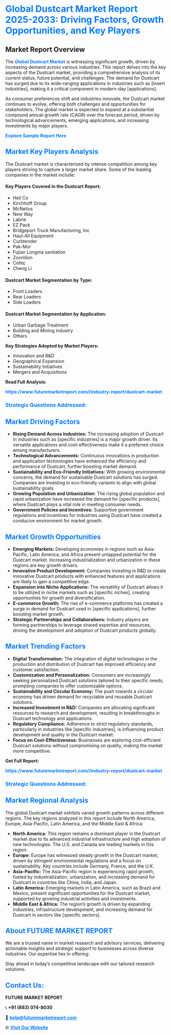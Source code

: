 <h1 style="color: #007BFF;">Global Dustcart Market Report 2025-2033: Driving Factors, Growth Opportunities, and Key Players</h1>

<section id="overview">
<h2>Market Report Overview</h2>
<p>The <a href="https://www.futuremarketreport.com//industry-report/dustcart-market" style="color: #007BFF; text-decoration: none;"><strong>Global Dustcart Market</strong></a> is witnessing significant growth, driven by increasing demand across various industries. This report delves into the key aspects of the Dustcart market, providing a comprehensive analysis of its current status, future potential, and challenges. The demand for Dustcart has surged due to its wide-ranging applications in industries such as [insert industries], making it a critical component in modern-day [applications].</p>
<p>As consumer preferences shift and industries innovate, the Dustcart market continues to evolve, offering both challenges and opportunities for stakeholders. The global market is expected to expand at a substantial compound annual growth rate (CAGR) over the forecast period, driven by technological advancements, emerging applications, and increasing investments by major players.</p>
</section>

<section id="overview">
<p><a href="https://www.futuremarketreport.com//request-sample/reportId=45618" style="color: #007BFF; text-decoration: none;"><strong>Explore Sample Report Here</strong></a></p>
</section>

<section id="key-players">
<h2 style="color: #007BFF;">Market Key Players Analysis</h2>
<p>The Dustcart market is characterized by intense competition among key players striving to capture a larger market share. Some of the leading companies in the market include:</p>
<h4>Key Players Covered in the Dustcart Report:</h4>
<ul><li>Heil Co</li><li>Kirchhoff Group</li><li>McNeilus</li><li>New Way</li><li>Labrie</li><li>EZ Pack</li><li>Bridgeport Truck Manufacturing, Inc</li><li>Haul-All Equipment</li><li>Curbtender</li><li>Pak-Mor</li><li>Fujian Longma sanitation</li><li>Zoomlion</li><li>Cnhtc</li><li>Cheng Li</li></ul>
<h4>Dustcart Market Segmentation by Type:</h4>
<ul><li>Front Loaders</li><li>Rear Loaders</li><li>Side Loaders</li></ul>

<h4>Dustcart Market Segmentation by Application:</h4>
<ul><li>Urban Garbage Treatment</li><li>Building and Mining industry</li><li>Others</li></ul>
<p><strong>Key Strategies Adopted by Market Players:</strong></p>
<ul>
<li>Innovation and R&D</li>
<li>Geographical Expansion</li>
<li>Sustainability Initiatives</li>
<li>Mergers and Acquisitions</li>
</ul>
</section>

<section>
<p><strong>Read Full Analysis: </strong></p><a href="https://www.futuremarketreport.com//industry-report/dustcart-market" style="color: #007BFF; text-decoration: none;"><strong>https://www.futuremarketreport.com//industry-report/dustcart-market</strong></a>
<h3 style="color: #007BFF;">Strategic Questions Addressed:</h3>
</section>

<section id="driving-factors">
<h2 style="color: #007BFF;">Market Driving Factors</h2>
<ul>
<li><strong>Rising Demand Across Industries:</strong> The increasing adoption of Dustcart in industries such as [specific industries] is a major growth driver. Its versatile applications and cost-effectiveness make it a preferred choice among manufacturers.</li>
<li><strong>Technological Advancements:</strong> Continuous innovations in production and application technologies have enhanced the efficiency and performance of Dustcart, further boosting market demand.</li>
<li><strong>Sustainability and Eco-Friendly Initiatives:</strong> With growing environmental concerns, the demand for sustainable Dustcart solutions has surged. Companies are investing in eco-friendly variants to align with global sustainability goals.</li>
<li><strong>Growing Population and Urbanization:</strong> The rising global population and rapid urbanization have increased the demand for [specific products], where Dustcart plays a vital role in meeting consumer needs.</li>
<li><strong>Government Policies and Incentives:</strong> Supportive government regulations and incentives for industries using Dustcart have created a conducive environment for market growth.</li>
</ul>
</section>

<section id="growth-opportunities">
<h2 style="color: #007BFF;">Market Growth Opportunities</h2>
<ul>
<li><strong>Emerging Markets:</strong> Developing economies in regions such as Asia-Pacific, Latin America, and Africa present untapped potential for the Dustcart market. Increasing industrialization and urbanization in these regions are key growth drivers.</li>
<li><strong>Innovative Product Development:</strong> Companies investing in R&D to create innovative Dustcart products with enhanced features and applications are likely to gain a competitive edge.</li>
<li><strong>Expansion into Niche Applications:</strong> The versatility of Dustcart allows it to be utilized in niche markets such as [specific niches], creating opportunities for growth and diversification.</li>
<li><strong>E-commerce Growth:</strong> The rise of e-commerce platforms has created a surge in demand for Dustcart used in [specific applications], further boosting market growth.</li>
<li><strong>Strategic Partnerships and Collaborations:</strong> Industry players are forming partnerships to leverage shared expertise and resources, driving the development and adoption of Dustcart products globally.</li>
</ul>
</section>

<section id="trending-factors">
<h2 style="color: #007BFF;">Market Trending Factors</h2>
<ul>
<li><strong>Digital Transformation:</strong> The integration of digital technologies in the production and distribution of Dustcart has improved efficiency and customer satisfaction.</li>
<li><strong>Customization and Personalization:</strong> Consumers are increasingly seeking personalized Dustcart solutions tailored to their specific needs, prompting companies to offer customizable options.</li>
<li><strong>Sustainability and Circular Economy:</strong> The push towards a circular economy has driven demand for recyclable and reusable Dustcart solutions.</li>
<li><strong>Increased Investment in R&D:</strong> Companies are allocating significant resources to research and development, resulting in breakthroughs in Dustcart technology and applications.</li>
<li><strong>Regulatory Compliance:</strong> Adherence to strict regulatory standards, particularly in industries like [specific industries], is influencing product development and quality in the Dustcart market.</li>
<li><strong>Focus on Cost-Effectiveness:</strong> Businesses are exploring cost-efficient Dustcart solutions without compromising on quality, making the market more competitive.</li>
</ul>
</section>

<section>
<p><strong>Get Full Report: </strong></p><a href="https://www.futuremarketreport.com//industry-report/dustcart-market" style="color: #007BFF; text-decoration: none;"><strong>https://www.futuremarketreport.com//industry-report/dustcart-market</strong></a>
<h3 style="color: #007BFF;">Strategic Questions Addressed:</h3>
</section>


<section id="regional-analysis">
<h2 style="color: #007BFF;">Market Regional Analysis</h2>
<p>The global Dustcart market exhibits varied growth patterns across different regions. The key regions analyzed in this report include North America, Europe, Asia-Pacific, Latin America, and the Middle East & Africa:</p>
<ul>
<li><strong>North America:</strong> This region remains a dominant player in the Dustcart market due to its advanced industrial infrastructure and high adoption of new technologies. The U.S. and Canada are leading markets in this region.</li>
<li><strong>Europe:</strong> Europe has witnessed steady growth in the Dustcart market, driven by stringent environmental regulations and a focus on sustainability. Key countries include Germany, France, and the U.K.</li>
<li><strong>Asia-Pacific:</strong> The Asia-Pacific region is experiencing rapid growth, fueled by industrialization, urbanization, and increasing demand for Dustcart in countries like China, India, and Japan.</li>
<li><strong>Latin America:</strong> Emerging markets in Latin America, such as Brazil and Mexico, present significant opportunities for the Dustcart market, supported by growing industrial activities and investments.</li>
<li><strong>Middle East & Africa:</strong> The region’s growth is driven by expanding industries, infrastructure development, and increasing demand for Dustcart in sectors like [specific sectors].</li>
</ul>
</section>

<footer>
<h2 style="color: #007BFF;">About FUTURE MARKET REPORT</h2>
<p>We are a trusted name in market research and advisory services, delivering actionable insights and strategic support to businesses across diverse industries. Our expertise lies in offering:</p>

<p>Stay ahead in today’s competitive landscape with our tailored research solutions.</p>

<h2 style="color: #007BFF;">Contact Us:</h2>
<p><strong>FUTURE MARKET REPORT</strong></p>
<p>📞 <strong>+91 (883) 074-8030</strong></p>
<p>📧 <strong><a href="mailto:help@futuremarketreport.com" style="color: #007BFF;">help@futuremarketreport.com</a></strong></p>
<p>🌐 <strong><a href="https://www.futuremarketreport.com/" style="color: #007BFF;">Visit Our Website</a></strong></p>
</footer>